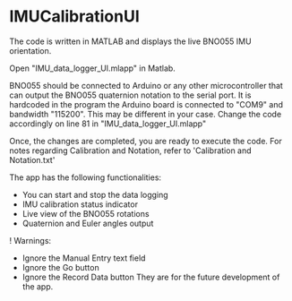 # IMUCalibrationUI
The code is written in MATLAB and displays the live BNO055 IMU orientation.

Open "IMU_data_logger_UI.mlapp" in Matlab.

BNO055 should be connected to Arduino or any other microcontroller that can output the BNO055 quaternion notation to the serial port.
It is hardcoded in the program the Arduino board is connected to "COM9" and bandwidth "115200". This may be different in your case. Change the code accordingly on line 81 in "IMU_data_logger_UI.mlapp"

Once, the changes are completed, you are ready to execute the code.
For notes regarding Calibration and Notation, refer to 'Calibration and Notation.txt'

The app has the following functionalities:
- You can start and stop the data logging
- IMU calibration status indicator
- Live view of the BNO055 rotations
- Quaternion and Euler angles output

! Warnings:
- Ignore the Manual Entry text field
- Ignore the Go button
- Ignore the Record Data button
They are for the future development of the app.

